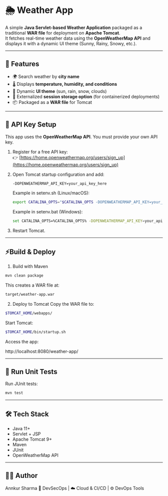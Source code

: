 # 🌦️ Weather App

A simple **Java Servlet-based Weather Application** packaged as a traditional **WAR file** for deployment on **Apache Tomcat**.  
It fetches real-time weather data using the **OpenWeatherMap API** and displays it with a dynamic UI theme (Sunny, Rainy, Snowy, etc.).

---

## 🚀 Features
- 🌍 Search weather by **city name**
- 🌡️ Displays **temperature, humidity, and conditions**
- 🎨 Dynamic **UI theme** (sun, rain, snow, clouds)
- 💾 Externalized **session storage option** (for containerized deployments)
- 📦 Packaged as a **WAR file** for Tomcat

---

## 🔑 API Key Setup
This app uses the **OpenWeatherMap API**. You must provide your own API key.

1. Register for a free API key:  
   👉 [https://home.openweathermap.org/users/sign_up](https://home.openweathermap.org/users/sign_up)

2. Open Tomcat startup configuration and add:  
   ```sh
   -DOPENWEATHERMAP_API_KEY=your_api_key_here
   ```

    Example in setenv.sh (Linux/macOS):
    ```sh
    export CATALINA_OPTS="$CATALINA_OPTS -DOPENWEATHERMAP_API_KEY=your_api_key_here"
    ```

    Example in setenv.bat (Windows):
    ```sh
    set CATALINA_OPTS=%CATALINA_OPTS% -DOPENWEATHERMAP_API_KEY=your_api_key_here
    ```
3. Restart Tomcat.

---

## ⚡Build & Deploy

1. Build with Maven
```sh
mvn clean package
```

This creates a WAR file at:
```sh
target/weather-app.war
```

2. Deploy to Tomcat
Copy the WAR file to:
```sh
$TOMCAT_HOME/webapps/
```

Start Tomcat:
```sh
$TOMCAT_HOME/bin/startup.sh
```

Access the app:

http://localhost:8080/weather-app/

---

## 🧪 Run Unit Tests
Run JUnit tests:
```sh
mvn test
```
---

## 🛠️ Tech Stack
- Java 11+
- Servlet + JSP
- Apache Tomcat 9+
- Maven
- JUnit
- OpenWeatherMap API

---

## 👨‍💻 Author
Annkur Sharma
💼 DevSecOps | ☁️ Cloud & CI/CD | ⚙️ DevOps Tools
